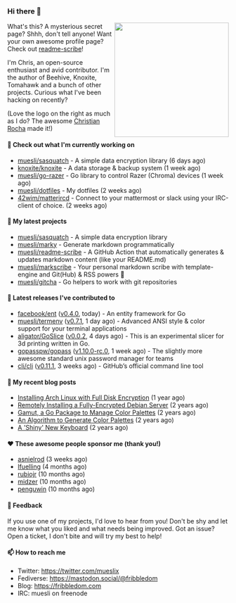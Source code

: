 ### Hi there 👋

<img align="right" src="https://raw.githubusercontent.com/muesli/muesli/master/assets/termenv.png" width="260">

What's this? A mysterious secret page? Shhh, don't tell anyone!
Want your own awesome profile page? Check out [readme-scribe](https://github.com/muesli/readme-scribe)!

I'm Chris, an open-source enthusiast and avid contributor. I'm the author of Beehive, Knoxite, Tomahawk and a bunch
of other projects. Curious what I've been hacking on recently?

(Love the logo on the right as much as I do? The awesome [Christian Rocha](https://github.com/meowgorithm/) made it!)

#### 👷 Check out what I'm currently working on

- [muesli/sasquatch](https://github.com/muesli/sasquatch) - A simple data encryption library (6 days ago)
- [knoxite/knoxite](https://github.com/knoxite/knoxite) - A data storage &amp; backup system (1 week ago)
- [muesli/go-razer](https://github.com/muesli/go-razer) - Go library to control Razer (Chroma) devices (1 week ago)
- [muesli/dotfiles](https://github.com/muesli/dotfiles) - My dotfiles (2 weeks ago)
- [42wim/matterircd](https://github.com/42wim/matterircd) - Connect to your mattermost or slack using your IRC-client of choice. (2 weeks ago)

#### 🌱 My latest projects

- [muesli/sasquatch](https://github.com/muesli/sasquatch) - A simple data encryption library
- [muesli/marky](https://github.com/muesli/marky) - Generate markdown programmatically
- [muesli/readme-scribe](https://github.com/muesli/readme-scribe) - A GitHub Action that automatically generates &amp; updates markdown content (like your README.md)
- [muesli/markscribe](https://github.com/muesli/markscribe) - Your personal markdown scribe with template-engine and Git(Hub) &amp; RSS powers 📜
- [muesli/gitcha](https://github.com/muesli/gitcha) - Go helpers to work with git repositories

#### 🔭 Latest releases I've contributed to

- [facebook/ent](https://github.com/facebook/ent) ([v0.4.0](https://github.com/facebook/ent/releases/tag/v0.4.0), today) - An entity framework for Go
- [muesli/termenv](https://github.com/muesli/termenv) ([v0.7.1](https://github.com/muesli/termenv/releases/tag/v0.7.1), 1 day ago) - Advanced ANSI style &amp; color support for your terminal applications
- [aligator/GoSlice](https://github.com/aligator/GoSlice) ([v0.0.2](https://github.com/aligator/GoSlice/releases/tag/v0.0.2), 4 days ago) - This is an experimental slicer for 3d printing written in Go.
- [gopasspw/gopass](https://github.com/gopasspw/gopass) ([v1.10.0-rc.0](https://github.com/gopasspw/gopass/releases/tag/v1.10.0-rc.0), 1 week ago) - The slightly more awesome standard unix password manager for teams
- [cli/cli](https://github.com/cli/cli) ([v0.11.1](https://github.com/cli/cli/releases/tag/v0.11.1), 3 weeks ago) - GitHub’s official command line tool

#### 📜 My recent blog posts

- [Installing Arch Linux with Full Disk Encryption](https://fribbledom.com/posts/encrypted-arch-install/) (1 year ago)
- [Remotely Installing a Fully-Encrypted Debian Server](https://fribbledom.com/posts/encrypted-remote-debian-install/) (2 years ago)
- [Gamut, a Go Package to Manage Color Palettes](https://fribbledom.com/posts/gamut-package-to-handle-color-palettes/) (2 years ago)
- [An Algorithm to Generate Color Palettes](https://fribbledom.com/posts/an-algorithm-to-generate-color-palettes/) (2 years ago)
- [A &#39;Shiny&#39; New Keyboard](https://fribbledom.com/posts/a-shiny-new-keyboard/) (2 years ago)

#### ❤️ These awesome people sponsor me (thank you!)

- [asnielrod](https://github.com/asnielrod) (3 weeks ago)
- [lfuelling](https://github.com/lfuelling) (4 months ago)
- [rubiojr](https://github.com/rubiojr) (10 months ago)
- [midzer](https://github.com/midzer) (10 months ago)
- [penguwin](https://github.com/penguwin) (10 months ago)

#### 💬 Feedback

If you use one of my projects, I'd love to hear from you! Don't be shy and let me know what you liked
and what needs being improved. Got an issue? Open a ticket, I don't bite and will try my best to help!

#### 📫 How to reach me

- Twitter: https://twitter.com/mueslix
- Fediverse: https://mastodon.social/@fribbledom
- Blog: https://fribbledom.com
- IRC: muesli on freenode
